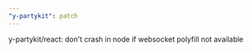```yaml
---
"y-partykit": patch
---
```


y-partykit/react: don't crash in node if websocket polyfill not available
